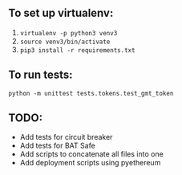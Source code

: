 ## To set up virtualenv:

1. `virtualenv -p python3 venv3`
2. `source venv3/bin/activate`
3. `pip3 install -r requirements.txt`

## To run tests:

`python -m unittest tests.tokens.test_gmt_token`


## TODO: 
- Add tests for circuit breaker
- Add tests for BAT Safe
- Add scripts to concatenate all files into one
- Add deployment scripts using pyethereum
